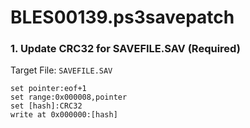 # BLES00139.ps3savepatch

### 1. Update CRC32 for SAVEFILE.SAV (Required)

Target File: `SAVEFILE.SAV`

```
set pointer:eof+1
set range:0x000008,pointer
set [hash]:CRC32
write at 0x000000:[hash]
```

